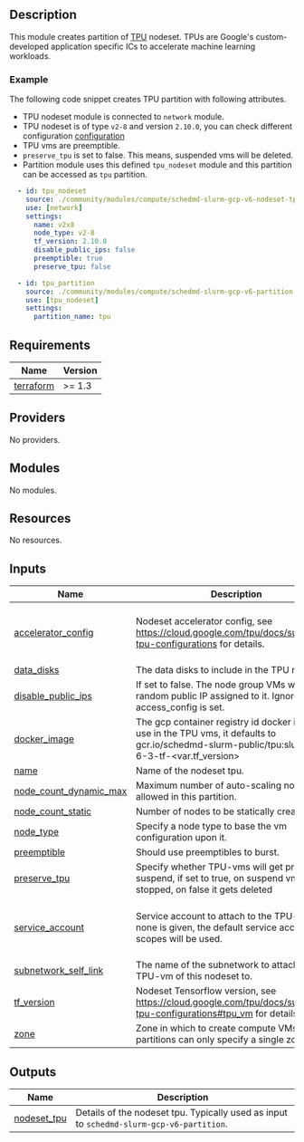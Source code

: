 ## Description

This module creates partition of [TPU](https://cloud.google.com/tpu/docs/intro-to-tpu) nodeset.
TPUs are Google's custom-developed application specific ICs to accelerate machine
learning workloads.

### Example

The following code snippet creates TPU partition with following attributes.

- TPU nodeset module is connected to `network` module.
- TPU nodeset is of type `v2-8` and version `2.10.0`, you can check different configuration [configuration](https://cloud.google.com/tpu/docs/supported-tpu-configurations)
- TPU vms are preemptible.
- `preserve_tpu` is set to false. This means, suspended vms will be deleted.
- Partition module uses this defined `tpu_nodeset` module and this partition can
be accessed as `tpu` partition.

```yaml
  - id: tpu_nodeset
    source: ./community/modules/compute/schedmd-slurm-gcp-v6-nodeset-tpu
    use: [network]
    settings:
      name: v2x8
      node_type: v2-8
      tf_version: 2.10.0
      disable_public_ips: false
      preemptible: true
      preserve_tpu: false

  - id: tpu_partition
    source: ./community/modules/compute/schedmd-slurm-gcp-v6-partition
    use: [tpu_nodeset]
    settings:
      partition_name: tpu
```

<!-- BEGINNING OF PRE-COMMIT-TERRAFORM DOCS HOOK -->
## Requirements

| Name | Version |
|------|---------|
| <a name="requirement_terraform"></a> [terraform](#requirement\_terraform) | >= 1.3 |

## Providers

No providers.

## Modules

No modules.

## Resources

No resources.

## Inputs

| Name | Description | Type | Default | Required |
|------|-------------|------|---------|:--------:|
| <a name="input_accelerator_config"></a> [accelerator\_config](#input\_accelerator\_config) | Nodeset accelerator config, see https://cloud.google.com/tpu/docs/supported-tpu-configurations for details. | <pre>object({<br>    topology = string<br>    version  = string<br>  })</pre> | <pre>{<br>  "topology": "",<br>  "version": ""<br>}</pre> | no |
| <a name="input_data_disks"></a> [data\_disks](#input\_data\_disks) | The data disks to include in the TPU node | `list(string)` | `[]` | no |
| <a name="input_disable_public_ips"></a> [disable\_public\_ips](#input\_disable\_public\_ips) | If set to false. The node group VMs will have a random public IP assigned to it. Ignored if access\_config is set. | `bool` | `true` | no |
| <a name="input_docker_image"></a> [docker\_image](#input\_docker\_image) | The gcp container registry id docker image to use in the TPU vms, it defaults to gcr.io/schedmd-slurm-public/tpu:slurm-gcp-6-3-tf-<var.tf\_version> | `string` | `null` | no |
| <a name="input_name"></a> [name](#input\_name) | Name of the nodeset tpu. | `string` | `"ghpc"` | no |
| <a name="input_node_count_dynamic_max"></a> [node\_count\_dynamic\_max](#input\_node\_count\_dynamic\_max) | Maximum number of auto-scaling nodes allowed in this partition. | `number` | `1` | no |
| <a name="input_node_count_static"></a> [node\_count\_static](#input\_node\_count\_static) | Number of nodes to be statically created. | `number` | `0` | no |
| <a name="input_node_type"></a> [node\_type](#input\_node\_type) | Specify a node type to base the vm configuration upon it. | `string` | n/a | yes |
| <a name="input_preemptible"></a> [preemptible](#input\_preemptible) | Should use preemptibles to burst. | `bool` | `false` | no |
| <a name="input_preserve_tpu"></a> [preserve\_tpu](#input\_preserve\_tpu) | Specify whether TPU-vms will get preserve on suspend, if set to true, on suspend vm is stopped, on false it gets deleted | `bool` | `true` | no |
| <a name="input_service_account"></a> [service\_account](#input\_service\_account) | Service account to attach to the TPU-vm. If none is given, the default service account and scopes will be used. | <pre>object({<br>    email  = string<br>    scopes = set(string)<br>  })</pre> | `null` | no |
| <a name="input_subnetwork_self_link"></a> [subnetwork\_self\_link](#input\_subnetwork\_self\_link) | The name of the subnetwork to attach the TPU-vm of this nodeset to. | `string` | n/a | yes |
| <a name="input_tf_version"></a> [tf\_version](#input\_tf\_version) | Nodeset Tensorflow version, see https://cloud.google.com/tpu/docs/supported-tpu-configurations#tpu_vm for details. | `string` | `"2.9.1"` | no |
| <a name="input_zone"></a> [zone](#input\_zone) | Zone in which to create compute VMs. TPU partitions can only specify a single zone. | `string` | n/a | yes |

## Outputs

| Name | Description |
|------|-------------|
| <a name="output_nodeset_tpu"></a> [nodeset\_tpu](#output\_nodeset\_tpu) | Details of the nodeset tpu. Typically used as input to `schedmd-slurm-gcp-v6-partition`. |
<!-- END OF PRE-COMMIT-TERRAFORM DOCS HOOK -->
